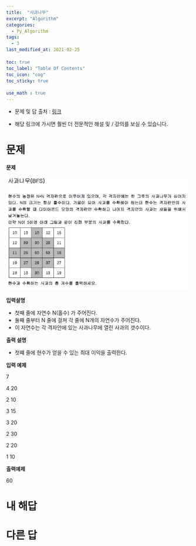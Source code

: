 ```yaml
---
title:  "사과나무"
excerpt: "Algorithm"
categories:
  - Py_Algorithm
tags:
  - 3
last_modified_at: 2021-02-25

toc: true
toc_label: "Table Of Contents"
toc_icon: "cog"
toc_sticky: true

use_math : true
---
```


- 문제 및 답 출처 : [링크](https://www.inflearn.com/course/%ED%8C%8C%EC%9D%B4%EC%8D%AC-%EC%95%8C%EA%B3%A0%EB%A6%AC%EC%A6%98-%EB%AC%B8%EC%A0%9C%ED%92%80%EC%9D%B4-%EC%BD%94%EB%94%A9%ED%85%8C%EC%8A%A4%ED%8A%B8/dashboard)

- 해당 링크에 가시면 훨씬 더 전문적인 해설 및 / 강의를 보실 수 있습니다. 

# 문제

**문제**  

![png](/assets/images/{Algorithm}/31_1.JPG)

**입력설명**

- 첫째 줄에 자연수 N(홀수) 가 주어진다.
- 둘째 줄부터 N 줄에 걸쳐 각 줄에 N개의 자연수가 주어진다.
- 이 자연수는 각 격자안에 있는 사과나무에 열린 사과의 갯수이다.

**출력 설명**

- 첫쨰 줄에 현수가 얻을 수 있는 최대 이익을 출력한다.

**입력 예제**

7

4 20

2 10

3 15

3 20

2 30

2 20

1 10

**출력예제**

60

# 내 해답



# 다른 답
